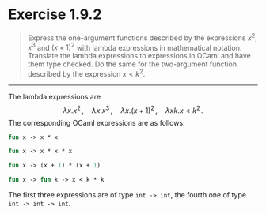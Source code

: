# Exercise 1.9.2

> Express the one-argument functions described by the expressions $x^2$, $x^3$ and $(x + 1)^2$ with lambda expressions in mathematical notation.
> Translate the lambda expressions to expressions in OCaml and have them type checked.
> Do the same for the two-argument function described by the expression $x < k^2$.

---
The lambda expressions are
$$
  \lambda x. x^2 \,,
  \quad
  \lambda x. x^3 \,,
  \quad
  \lambda x. (x + 1)^2 \,,
  \quad
  \lambda x k. x < k^2 \,.
$$
The corresponding OCaml expressions are as follows:
```ocaml
fun x -> x * x

fun x -> x * x * x

fun x -> (x + 1) * (x + 1)

fun x -> fun k -> x < k * k
```
The first three expressions are of type `int -> int`, the fourth one of type `int -> int -> int`.
